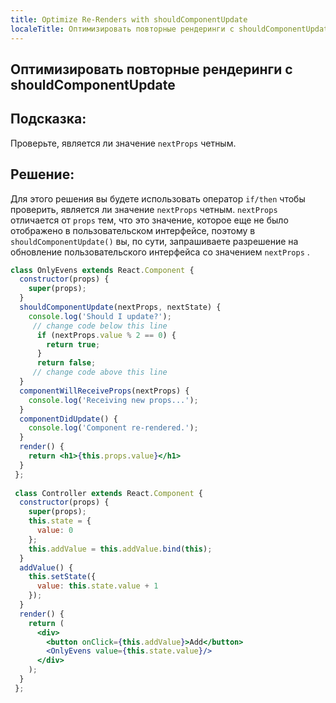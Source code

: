 ```yaml
---
title: Optimize Re-Renders with shouldComponentUpdate
localeTitle: Оптимизировать повторные рендеринги с shouldComponentUpdate
---
```

## Оптимизировать повторные рендеринги с shouldComponentUpdate

## Подсказка:

Проверьте, является ли значение `nextProps` четным.

## Решение:

Для этого решения вы будете использовать оператор `if/then` чтобы проверить, является ли значение `nextProps` четным. `nextProps` отличается от `props` тем, что это значение, которое еще не было отображено в пользовательском интерфейсе, поэтому в `shouldComponentUpdate()` вы, по сути, запрашиваете разрешение на обновление пользовательского интерфейса со значением `nextProps` .

```jsx
class OnlyEvens extends React.Component { 
  constructor(props) { 
    super(props); 
  } 
  shouldComponentUpdate(nextProps, nextState) { 
    console.log('Should I update?'); 
     // change code below this line 
      if (nextProps.value % 2 == 0) { 
        return true; 
      } 
      return false; 
     // change code above this line 
  } 
  componentWillReceiveProps(nextProps) { 
    console.log('Receiving new props...'); 
  } 
  componentDidUpdate() { 
    console.log('Component re-rendered.'); 
  } 
  render() { 
    return <h1>{this.props.value}</h1> 
  } 
 }; 
 
 class Controller extends React.Component { 
  constructor(props) { 
    super(props); 
    this.state = { 
      value: 0 
    }; 
    this.addValue = this.addValue.bind(this); 
  } 
  addValue() { 
    this.setState({ 
      value: this.state.value + 1 
    }); 
  } 
  render() { 
    return ( 
      <div> 
        <button onClick={this.addValue}>Add</button> 
        <OnlyEvens value={this.state.value}/> 
      </div> 
    ); 
  } 
 }; 

```